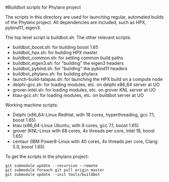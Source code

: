 #Buildbot scripts for Phylanx project

The scripts in this directory are used for launching regular, automated builds
of the Phylanx project.  All dependencies are included, such as HPX, pybind11,
eigen3.

The top level script is buildbot.sh. The other relevant scripts:

* buildbot\_boost.sh: for building boost 1.65
* buildbot\_hpx.sh: for building HPX master
* buildbot\_common.sh: for setting common build paths
* buildbot\_eigen3.sh: for "building" the eigen3 headers
* buildbot\_pybind.sh: for "building" the pybind11 headers
* buildbot\_phylanx.sh: for building phylanx
* launch-build-talapas.sh: for launching the HPX build on a compute node
* delphi-gcc.sh: for loading modules, etc. on delphi x86\_64 server at UO
* grover-intel.sh: for loading modules, etc. on grover KNL server at UO
* ktau-gcc.sh: for loading modules, etc. on buildbot server at UO

Working machine scripts:

* Delphi (x86\_64-Linux RedHat, with 18 cores, hyperthreading, gcc 7.1, boost 1.65)
* ktau (x86\_64-Linux Ubuntu, with 8 cores, gcc 7.1, boost 1.65)
* grover (KNL-Linux with 68 cores, 4x threads per core, Intel 18, boost 1.65)
* centaur (IBM Power8-Linux with 40 cores, 4x threads per core, Clang 5.0, boost 1.65)

To get the scripts in the phylanx project:

```
git submodule update --recursive --remote
git submodule foreach git pull origin master
git submodule update --init tools/buildbot
```
